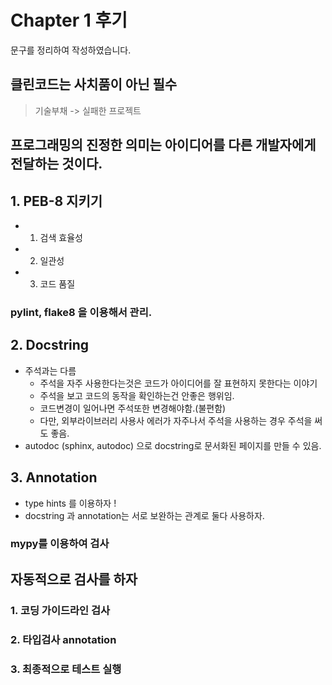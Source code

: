 # Chapter 1 후기

문구를 정리하여 작성하였습니다.

## 클린코드는 사치품이 아닌 필수

> 기술부채 -> 실패한 프로젝트

## 프로그래밍의 진정한 의미는 아이디어를 다른 개발자에게 전달하는 것이다.

## 1. PEB-8 지키기
 - 1) 검색 효율성
 - 2) 일관성
 - 3) 코드 품질

### pylint, flake8 을 이용해서 관리.

## 2. Docstring 
 - 주석과는 다름
   - 주석을 자주 사용한다는것은 코드가 아이디어를 잘 표현하지 못한다는 이야기
   - 주석을 보고 코드의 동작을 확인하는건 안좋은 행위임.
   - 코드변경이 일어나면 주석또한 변경해야함.(불편함)
   - 다만, 외부라이브러리 사용사 에러가 자주나서 주석을 사용하는 경우 주석을 써도 좋음.
 - autodoc (sphinx, autodoc) 으로 docstring로 문서화된 페이지를 만들 수 있음.

## 3. Annotation
  - type hints 를 이용하자 !
  - docstring 과 annotation는 서로 보완하는 관계로 둘다 사용하자.

### mypy를 이용하여 검사


## 자동적으로 검사를 하자

### 1. 코딩 가이드라인 검사
### 2. 타입검사 annotation
### 3. 최종적으로 테스트 실행